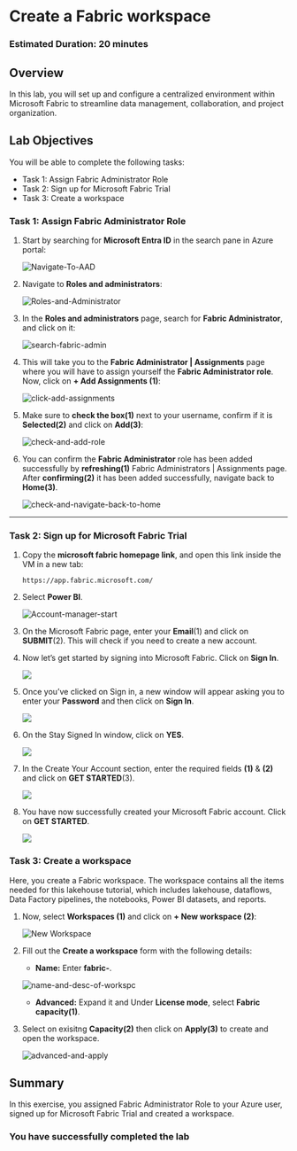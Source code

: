 # Create a Fabric workspace

### Estimated Duration: 20 minutes

## Overview

In this lab, you will set up and configure a centralized environment within Microsoft Fabric to streamline data management, collaboration, and project organization.

## Lab Objectives

You will be able to complete the following tasks:

- Task 1: Assign Fabric Administrator Role
- Task 2: Sign up for Microsoft Fabric Trial
- Task 3: Create a workspace

### Task 1: Assign Fabric Administrator Role

1. Start by searching for **Microsoft Entra ID** in the search pane in Azure portal:

   ![Navigate-To-AAD](./Images/ws/entra01.png)

2. Navigate to **Roles and administrators**:

   ![Roles-and-Administrator](./Images/f-1.png)

3. In the **Roles and administrators** page, search for **Fabric Administrator**, and click on it:

   ![search-fabric-admin](./Images/ws/entra020.png)

4. This will take you to the **Fabric Administrator | Assignments** page where you will have to assign yourself the **Fabric Administrator role**. Now, click on **+ Add Assignments (1)**:

   ![click-add-assignments](./Images/ws/004.png)

5. Make sure to **check the box(1)** next to your username, confirm if it is **Selected(2)** and click on **Add(3)**:

   ![check-and-add-role](./Images/ws/005.png)

6. You can confirm the **Fabric Administrator** role has been added successfully by **refreshing(1)** Fabric Administrators | Assignments page. After **confirming(2)** it has been added successfully, navigate back to **Home(3)**.

   ![check-and-navigate-back-to-home](./Images/ws/006.png)

----

### Task 2: Sign up for Microsoft Fabric Trial

1. Copy the **microsoft fabric homepage link**, and open this link inside the VM in a new tab:

   ```
   https://app.fabric.microsoft.com/
   ```


2. Select **Power BI**.

   ![Account-manager-start](./Images/ws/microsoftpage.png)

3. On the Microsoft Fabric page, enter your **Email**(1) and click on **SUBMIT**(2). This will check if you need to create a new account.

4. Now let’s get started by signing into Microsoft Fabric. Click on **Sign In**.

   ![](./Images/fabric-sign-in.png)

5. Once you’ve clicked on Sign in, a new window will appear asking you to enter your **Password** and then click on **Sign In**.

   ![](./Images/fabric-sign-in-pass.png)

6. On the Stay Signed In window, click on **YES**.

   ![](./Images/fabric-stay-sign-in.png)

7. In the Create Your Account section, enter the required fields **(1)** & **(2)** and click on **GET STARTED**(3). 

   ![](./Images/fabric-get-started.png)

8. You have now successfully created your Microsoft Fabric account. Click on **GET STARTED**.

   ![](./Images/fabric-get-started-01.png)

### Task 3: Create a workspace

Here, you create a Fabric workspace. The workspace contains all the items needed for this lakehouse tutorial, which includes lakehouse, dataflows, Data Factory pipelines, the notebooks, Power BI datasets, and reports.

1.  Now, select **Workspaces (1)** and click on **+ New workspace (2)**:

    ![New Workspace](./Images/ws/workspace.png)

2. Fill out the **Create a workspace** form with the following details:

   - **Name:** Enter **fabric-<inject key="DeploymentID" enableCopy="false"/>**.
   
   ![name-and-desc-of-workspc](./Images/f-02.png)

   - **Advanced:** Expand it and Under **License mode**, select **Fabric capacity(1)**.

3. Select on exisitng **Capacity(2)** then click on **Apply(3)** to create and open the workspace.

   ![advanced-and-apply](./Images/f-11.png)

## Summary

In this exercise, you assigned Fabric Administrator Role to your Azure user, signed up for Microsoft Fabric Trial and created a workspace.

### You have successfully completed the lab

